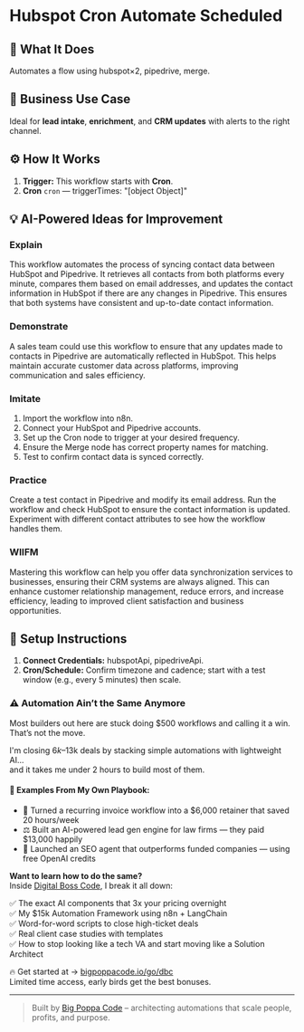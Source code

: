 # Hubspot Cron Automate Scheduled
  ## 🚀 What It Does
  Automates a flow using hubspot×2, pipedrive, merge.
  
  ## 💼 Business Use Case
  Ideal for **lead intake**, **enrichment**, and **CRM updates** with alerts to the right channel.
  
  ## ⚙️ How It Works
  1. **Trigger:** This workflow starts with **Cron**.
  2. **Cron** `cron` — triggerTimes: "[object Object]"
  
  ## 💡 AI-Powered Ideas for Improvement
  ### Explain
This workflow automates the process of syncing contact data between HubSpot and Pipedrive. It retrieves all contacts from both platforms every minute, compares them based on email addresses, and updates the contact information in HubSpot if there are any changes in Pipedrive. This ensures that both systems have consistent and up-to-date contact information.

### Demonstrate
A sales team could use this workflow to ensure that any updates made to contacts in Pipedrive are automatically reflected in HubSpot. This helps maintain accurate customer data across platforms, improving communication and sales efficiency.

### Imitate
1. Import the workflow into n8n.
2. Connect your HubSpot and Pipedrive accounts.
3. Set up the Cron node to trigger at your desired frequency.
4. Ensure the Merge node has correct property names for matching.
5. Test to confirm contact data is synced correctly.

### Practice
Create a test contact in Pipedrive and modify its email address. Run the workflow and check HubSpot to ensure the contact information is updated. Experiment with different contact attributes to see how the workflow handles them.

### WIIFM
Mastering this workflow can help you offer data synchronization services to businesses, ensuring their CRM systems are always aligned. This can enhance customer relationship management, reduce errors, and increase efficiency, leading to improved client satisfaction and business opportunities.
  
  ## 🔧 Setup Instructions
  1. **Connect Credentials:** hubspotApi, pipedriveApi.
2. **Cron/Schedule:** Confirm timezone and cadence; start with a test window (e.g., every 5 minutes) then scale.
  
### ⚠️ Automation Ain’t the Same Anymore

Most builders out here are stuck doing $500 workflows and calling it a win.  
That’s not the move.  

I'm closing $6k–$13k deals by stacking simple automations with lightweight AI...  
and it takes me under 2 hours to build most of them.

#### 🧠 Examples From My Own Playbook:
- 🔁 Turned a recurring invoice workflow into a $6,000 retainer that saved 20 hours/week  
- ⚖️ Built an AI-powered lead gen engine for law firms — they paid $13,000 happily  
- 🚀 Launched an SEO agent that outperforms funded companies — using free OpenAI credits  

**Want to learn how to do the same?**  
Inside [Digital Boss Code](https://bigpoppacode.io/go/dbc), I break it all down:

✅ The exact AI components that 3x your pricing overnight  
✅ My $15k Automation Framework using n8n + LangChain  
✅ Word-for-word scripts to close high-ticket deals  
✅ Real client case studies with templates  
✅ How to stop looking like a tech VA and start moving like a Solution Architect  

🔥 Get started at → [bigpoppacode.io/go/dbc](https://bigpoppacode.io/go/dbc)  
Limited time access, early birds get the best bonuses.

---
> Built by [Big Poppa Code](https://bigpoppacode.io) – architecting automations that scale people, profits, and purpose.
  